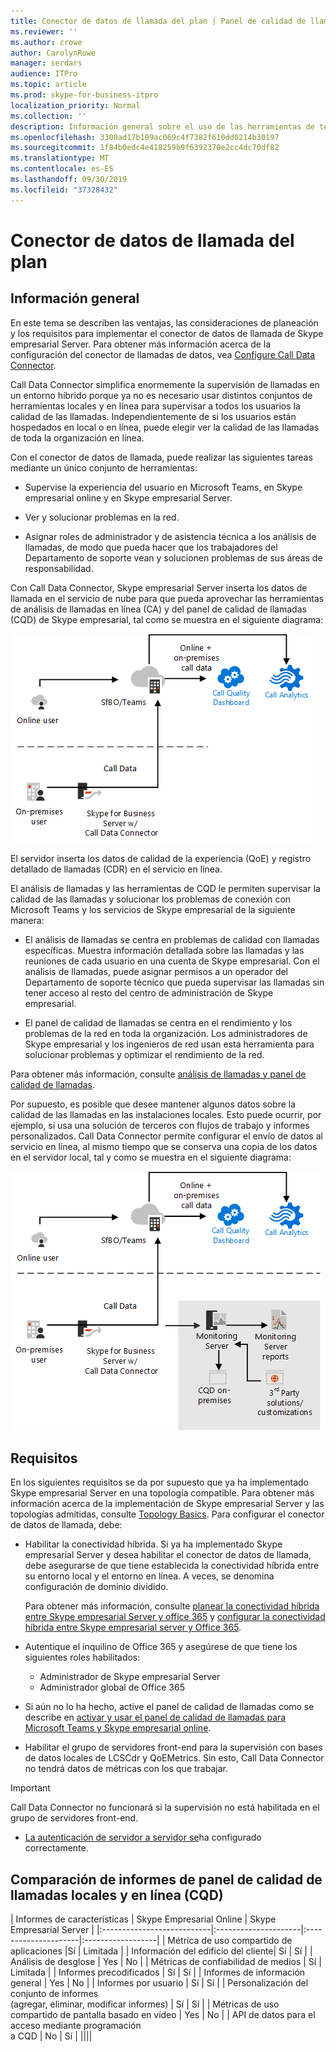 ```yaml
---
title: Conector de datos de llamada del plan | Panel de calidad de llamadas supervisión de análisis híbrido
ms.reviewer: ''
ms.author: crowe
author: CarolynRowe
manager: serdars
audience: ITPro
ms.topic: article
ms.prod: skype-for-business-itpro
localization_priority: Normal
ms.collection: ''
description: Información general sobre el uso de las herramientas de telemetría de Skype empresarial online para supervisar una implementación local en un escenario híbrido.
ms.openlocfilehash: 3300ad17b109ac069c4f7382f610dd0214b30197
ms.sourcegitcommit: 1f84b0edc4e418259b9f6392370e2cc4dc70df82
ms.translationtype: MT
ms.contentlocale: es-ES
ms.lasthandoff: 09/30/2019
ms.locfileid: "37328432"
---
```

# <a name="plan-call-data-connector"></a>Conector de datos de llamada del plan

## <a name="overview"></a>Información general

En este tema se describen las ventajas, las consideraciones de planeación y los requisitos para implementar el conector de datos de llamada de Skype empresarial Server. Para obtener más información acerca de la configuración del conector de llamadas de datos, vea [Configure Call Data Connector](configure-call-data-connector.md).


Call Data Connector simplifica enormemente la supervisión de llamadas en un entorno híbrido porque ya no es necesario usar distintos conjuntos de herramientas locales y en línea para supervisar a todos los usuarios la calidad de las llamadas. Independientemente de si los usuarios están hospedados en local o en línea, puede elegir ver la calidad de las llamadas de toda la organización en línea.

Con el conector de datos de llamada, puede realizar las siguientes tareas mediante un único conjunto de herramientas:

- Supervise la experiencia del usuario en Microsoft Teams, en Skype empresarial online y en Skype empresarial Server.

- Ver y solucionar problemas en la red.

- Asignar roles de administrador y de asistencia técnica a los análisis de llamadas, de modo que pueda hacer que los trabajadores del Departamento de soporte vean y solucionen problemas de sus áreas de responsabilidad.

Con Call Data Connector, Skype empresarial Server inserta los datos de llamada en el servicio de nube para que pueda aprovechar las herramientas de análisis de llamadas en línea (CA) y del panel de calidad de llamadas (CQD) de Skype empresarial, tal como se muestra en el siguiente diagrama:

![Correo de voz de nube de SfB](../../sfbserver2019/media/call-data-connector-plan-1.png)

El servidor inserta los datos de calidad de la experiencia (QoE) y registro detallado de llamadas (CDR) en el servicio en línea.

El análisis de llamadas y las herramientas de CQD le permiten supervisar la calidad de las llamadas y solucionar los problemas de conexión con Microsoft Teams y los servicios de Skype empresarial de la siguiente manera:

- El análisis de llamadas se centra en problemas de calidad con llamadas específicas. Muestra información detallada sobre las llamadas y las reuniones de cada usuario en una cuenta de Skype empresarial.  Con el análisis de llamadas, puede asignar permisos a un operador del Departamento de soporte técnico que pueda supervisar las llamadas sin tener acceso al resto del centro de administración de Skype empresarial.

- El panel de calidad de llamadas se centra en el rendimiento y los problemas de la red en toda la organización. Los administradores de Skype empresarial y los ingenieros de red usan esta herramienta para solucionar problemas y optimizar el rendimiento de la red.

Para obtener más información, consulte [análisis de llamadas y panel de calidad de llamadas](https://docs.microsoft.com/SkypeForBusiness/using-call-quality-in-your-organization/difference-between-call-analytics-and-call-quality-dashboard).

Por supuesto, es posible que desee mantener algunos datos sobre la calidad de las llamadas en las instalaciones locales. Esto puede ocurrir, por ejemplo, si usa una solución de terceros con flujos de trabajo y informes personalizados.  Call Data Connector permite configurar el envío de datos al servicio en línea, al mismo tiempo que se conserva una copia de los datos en el servidor local, tal y como se muestra en el siguiente diagrama:

![Correo de voz de nube de SfB](../../sfbserver2019/media/call-data-connector-plan-2.png)

## <a name="requirements"></a>Requisitos

En los siguientes requisitos se da por supuesto que ya ha implementado Skype empresarial Server en una topología compatible.  Para obtener más información acerca de la implementación de Skype empresarial Server y las topologías admitidas, consulte [Topology Basics](https://docs.microsoft.com/SkypeForBusiness/plan-your-deployment/topology-basics/topology-basics). Para configurar el conector de datos de llamada, debe:

- Habilitar la conectividad híbrida. Si ya ha implementado Skype empresarial Server y desea habilitar el conector de datos de llamada, debe asegurarse de que tiene establecida la conectividad híbrida entre su entorno local y el entorno en línea. A veces, se denomina configuración de dominio dividido.

   Para obtener más información, consulte [planear la conectividad híbrida entre Skype empresarial Server y office 365](plan-hybrid-connectivity.md) y [configurar la conectividad híbrida entre Skype empresarial server y Office 365](configure-hybrid-connectivity.md).

- Autentique el inquilino de Office 365 y asegúrese de que tiene los siguientes roles habilitados:

  - Administrador de Skype empresarial Server
  - Administrador global de Office 365

- Si aún no lo ha hecho, active el panel de calidad de llamadas como se describe en [activar y usar el panel de calidad de llamadas para Microsoft Teams y Skype empresarial online](/microsoftteams/turning-on-and-using-call-quality-dashboard).

- Habilitar el grupo de servidores front-end para la supervisión con bases de datos locales de LCSCdr y QoEMetrics. Sin esto, Call Data Connector no tendrá datos de métricas con los que trabajar.

> [!IMPORTANT]
> Call Data Connector no funcionará si la supervisión no está habilitada en el grupo de servidores front-end.

- [La autenticación de servidor a servidor se](https://docs.microsoft.com/skypeforbusiness/manage/authentication/server-to-server-and-partner-applications)ha configurado correctamente. 

## <a name="comparison-of-on-premises-and-online-call-quality-dashboard-cqd-reports"></a>Comparación de informes de panel de calidad de llamadas locales y en línea (CQD)

| Informes de características | Skype Empresarial Online | Skype Empresarial Server   |
|:---------------------------|:---------------------|:---------------------|:------------------|
| Métrica de uso compartido de aplicaciones |Sí | Limitada |
| Información del edificio del cliente| Sí | Sí |
| Análisis de desglose | Yes | No |
| Métricas de confiabilidad de medios | Sí | Limitada |
| Informes precodificados | Sí | Sí |
| Informes de información general | Yes | No |
| Informes por usuario | Sí | Sí |
| Personalización del conjunto de informes <br> (agregar, eliminar, modificar informes) | Sí | Sí |
| Métricas de uso compartido de pantalla basado en vídeo | Yes | No |
| API de datos para el acceso mediante programación <br> a CQD | No | Sí |
||||
